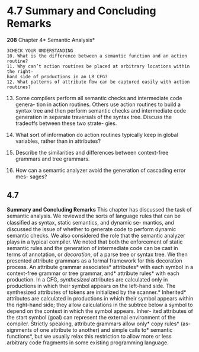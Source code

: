 # 4.7 Summary and Concluding Remarks

**208**
Chapter 4* Semantic Analysis*

```
3CHECK YOUR UNDERSTANDING
10. What is the difference between a semantic function and an action routine?
11. Why can’t action routines be placed at arbitrary locations within the right-
hand side of productions in an LR CFG?
12. What patterns of attribute ﬂow can be captured easily with action routines?
```

13. Some compilers perform all semantic checks and intermediate code genera-
tion in action routines. Others use action routines to build a syntax tree and
then perform semantic checks and intermediate code generation in separate
traversals of the syntax tree. Discuss the tradeoffs between these two strate-
gies.

14. What sort of information do action routines typically keep in global variables,
rather than in attributes?

15. Describe the similarities and differences between context-free grammars and
tree grammars.

16. How can a semantic analyzer avoid the generation of cascading error mes-
sages?

## 4.7

**Summary and Concluding Remarks**
This chapter has discussed the task of semantic analysis. We reviewed the sorts of
language rules that can be classiﬁed as syntax, static semantics, and dynamic se-
mantics, and discussed the issue of whether to generate code to perform dynamic
semantic checks. We also considered the role that the semantic analyzer plays in
a typical compiler. We noted that both the enforcement of static semantic rules
and the generation of intermediate code can be cast in terms of annotation, or
*decoration*, of a parse tree or syntax tree. We then presented attribute grammars
as a formal framework for this decoration process.
An attribute grammar associates* attributes* with each symbol in a context-free
grammar or tree grammar, and* attribute rules* with each production. In a CFG,
*synthesized* attributes are calculated only in productions in which their symbol
appears on the left-hand side. The synthesized attributes of tokens are initialized
by the scanner.* Inherited* attributes are calculated in productions in which their
symbol appears within the right-hand side; they allow calculations in the subtree
below a symbol to depend on the context in which the symbol appears. Inher-
ited attributes of the start symbol (goal) can represent the external environment
of the compiler. Strictly speaking, attribute grammars allow only* copy rules* (as-
signments of one attribute to another) and simple calls to* semantic functions*, but
we usually relax this restriction to allow more or less arbitrary code fragments in
some existing programming language.

